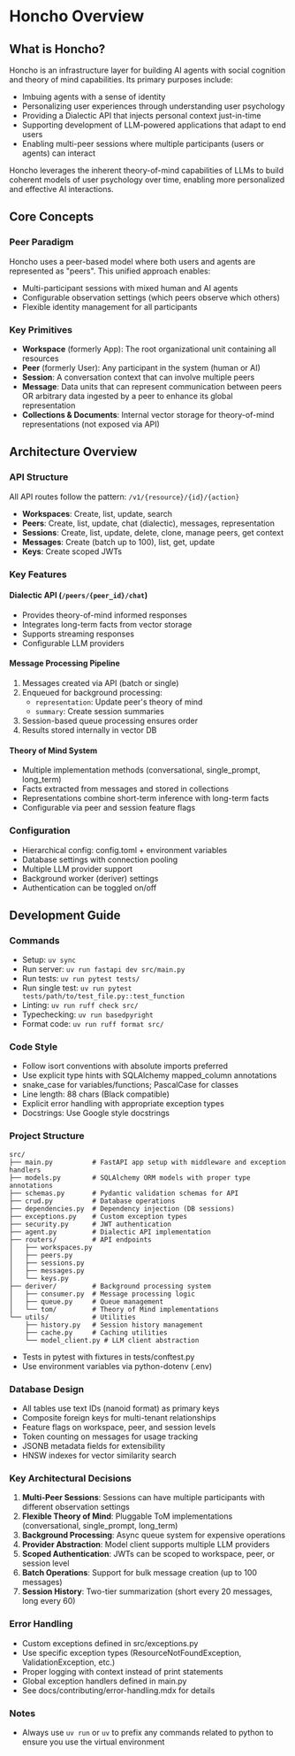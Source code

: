 # Honcho Overview

## What is Honcho?

Honcho is an infrastructure layer for building AI agents with social cognition and theory of mind capabilities. Its primary purposes include:

- Imbuing agents with a sense of identity
- Personalizing user experiences through understanding user psychology
- Providing a Dialectic API that injects personal context just-in-time
- Supporting development of LLM-powered applications that adapt to end users
- Enabling multi-peer sessions where multiple participants (users or agents) can interact

Honcho leverages the inherent theory-of-mind capabilities of LLMs to build coherent models of user psychology over time, enabling more personalized and effective AI interactions.

## Core Concepts

### Peer Paradigm

Honcho uses a peer-based model where both users and agents are represented as "peers". This unified approach enables:

- Multi-participant sessions with mixed human and AI agents
- Configurable observation settings (which peers observe which others)
- Flexible identity management for all participants

### Key Primitives

- **Workspace** (formerly App): The root organizational unit containing all resources
- **Peer** (formerly User): Any participant in the system (human or AI)
- **Session**: A conversation context that can involve multiple peers
- **Message**: Data units that can represent communication between peers OR arbitrary data ingested by a peer to enhance its global representation
- **Collections & Documents**: Internal vector storage for theory-of-mind representations (not exposed via API)

## Architecture Overview

### API Structure

All API routes follow the pattern: `/v1/{resource}/{id}/{action}`

- **Workspaces**: Create, list, update, search
- **Peers**: Create, list, update, chat (dialectic), messages, representation
- **Sessions**: Create, list, update, delete, clone, manage peers, get context
- **Messages**: Create (batch up to 100), list, get, update
- **Keys**: Create scoped JWTs

### Key Features

#### Dialectic API (`/peers/{peer_id}/chat`)

- Provides theory-of-mind informed responses
- Integrates long-term facts from vector storage
- Supports streaming responses
- Configurable LLM providers

#### Message Processing Pipeline

1. Messages created via API (batch or single)
2. Enqueued for background processing:
   - `representation`: Update peer's theory of mind
   - `summary`: Create session summaries
3. Session-based queue processing ensures order
4. Results stored internally in vector DB

#### Theory of Mind System

- Multiple implementation methods (conversational, single_prompt, long_term)
- Facts extracted from messages and stored in collections
- Representations combine short-term inference with long-term facts
- Configurable via peer and session feature flags

### Configuration

- Hierarchical config: config.toml + environment variables
- Database settings with connection pooling
- Multiple LLM provider support
- Background worker (deriver) settings
- Authentication can be toggled on/off

## Development Guide

### Commands

- Setup: `uv sync`
- Run server: `uv run fastapi dev src/main.py`
- Run tests: `uv run pytest tests/`
- Run single test: `uv run pytest tests/path/to/test_file.py::test_function`
- Linting: `uv run ruff check src/`
- Typechecking: `uv run basedpyright`
- Format code: `uv run ruff format src/`

### Code Style

- Follow isort conventions with absolute imports preferred
- Use explicit type hints with SQLAlchemy mapped_column annotations
- snake_case for variables/functions; PascalCase for classes
- Line length: 88 chars (Black compatible)
- Explicit error handling with appropriate exception types
- Docstrings: Use Google style docstrings

### Project Structure

```
src/
├── main.py          # FastAPI app setup with middleware and exception handlers
├── models.py        # SQLAlchemy ORM models with proper type annotations
├── schemas.py       # Pydantic validation schemas for API
├── crud.py          # Database operations
├── dependencies.py  # Dependency injection (DB sessions)
├── exceptions.py    # Custom exception types
├── security.py      # JWT authentication
├── agent.py         # Dialectic API implementation
├── routers/         # API endpoints
│   ├── workspaces.py
│   ├── peers.py
│   ├── sessions.py
│   ├── messages.py
│   └── keys.py
├── deriver/         # Background processing system
│   ├── consumer.py  # Message processing logic
│   ├── queue.py     # Queue management
│   └── tom/         # Theory of Mind implementations
└── utils/           # Utilities
    ├── history.py   # Session history management
    ├── cache.py     # Caching utilities
    └── model_client.py # LLM client abstraction
```

- Tests in pytest with fixtures in tests/conftest.py
- Use environment variables via python-dotenv (.env)

### Database Design

- All tables use text IDs (nanoid format) as primary keys
- Composite foreign keys for multi-tenant relationships
- Feature flags on workspace, peer, and session levels
- Token counting on messages for usage tracking
- JSONB metadata fields for extensibility
- HNSW indexes for vector similarity search

### Key Architectural Decisions

1. **Multi-Peer Sessions**: Sessions can have multiple participants with different observation settings
2. **Flexible Theory of Mind**: Pluggable ToM implementations (conversational, single_prompt, long_term)
3. **Background Processing**: Async queue system for expensive operations
4. **Provider Abstraction**: Model client supports multiple LLM providers
5. **Scoped Authentication**: JWTs can be scoped to workspace, peer, or session level
6. **Batch Operations**: Support for bulk message creation (up to 100 messages)
7. **Session History**: Two-tier summarization (short every 20 messages, long every 60)

### Error Handling

- Custom exceptions defined in src/exceptions.py
- Use specific exception types (ResourceNotFoundException, ValidationException, etc.)
- Proper logging with context instead of print statements
- Global exception handlers defined in main.py
- See docs/contributing/error-handling.mdx for details

### Notes

- Always use `uv run` or `uv` to prefix any commands related to python to ensure you use the virtual environment
